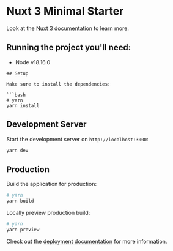# Nuxt 3 Minimal Starter

Look at the [Nuxt 3 documentation](https://nuxt.com/docs/getting-started/introduction) to learn more.

## Running the project you'll need:

* Node v18.16.0


```
## Setup

Make sure to install the dependencies:

```bash
# yarn
yarn install

```

## Development Server

Start the development server on `http://localhost:3000`:

```bash
yarn dev

```

## Production

Build the application for production:

```bash
# yarn
yarn build
```

Locally preview production build:

```bash
# yarn
yarn preview
```

Check out the [deployment documentation](https://nuxt.com/docs/getting-started/deployment) for more information.
